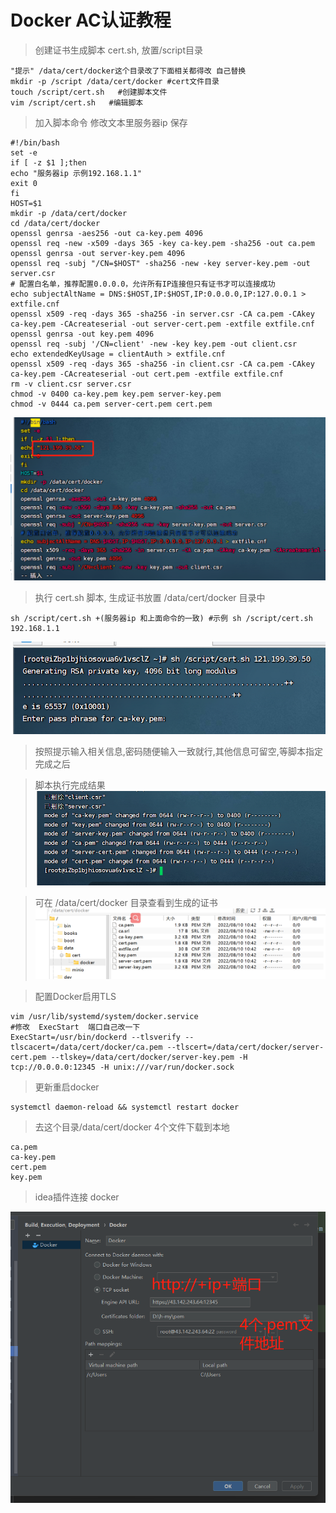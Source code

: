 # Docker AC认证教程

>创建证书生成脚本 cert.sh, 放置/script目录  

```shell
"提示" /data/cert/docker这个目录改了下面相关都得改 自己替换 
mkdir -p /script /data/cert/docker #cert文件目录   
touch /script/cert.sh   #创建脚本文件
vim /script/cert.sh   #编辑脚本
```
>加入脚本命令 修改文本里服务器ip 保存
```shell
#!/bin/bash 
set -e
if [ -z $1 ];then
echo "服务器ip 示例192.168.1.1"
exit 0
fi
HOST=$1
mkdir -p /data/cert/docker
cd /data/cert/docker
openssl genrsa -aes256 -out ca-key.pem 4096
openssl req -new -x509 -days 365 -key ca-key.pem -sha256 -out ca.pem
openssl genrsa -out server-key.pem 4096
openssl req -subj "/CN=$HOST" -sha256 -new -key server-key.pem -out server.csr
# 配置白名单，推荐配置0.0.0.0，允许所有IP连接但只有证书才可以连接成功
echo subjectAltName = DNS:$HOST,IP:$HOST,IP:0.0.0.0,IP:127.0.0.1 > extfile.cnf
openssl x509 -req -days 365 -sha256 -in server.csr -CA ca.pem -CAkey ca-key.pem -CAcreateserial -out server-cert.pem -extfile extfile.cnf
openssl genrsa -out key.pem 4096
openssl req -subj '/CN=client' -new -key key.pem -out client.csr
echo extendedKeyUsage = clientAuth > extfile.cnf
openssl x509 -req -days 365 -sha256 -in client.csr -CA ca.pem -CAkey ca-key.pem -CAcreateserial -out cert.pem -extfile extfile.cnf
rm -v client.csr server.csr
chmod -v 0400 ca-key.pem key.pem server-key.pem
chmod -v 0444 ca.pem server-cert.pem cert.pem
```
![img_1.png](img_1.png)
> 执行 cert.sh 脚本, 生成证书放置 /data/cert/docker 目录中

```shell
sh /script/cert.sh +(服务器ip 和上面命令的一致) #示例 sh /script/cert.sh 192.168.1.1
```
![img_3.png](img_3.png)
> 按照提示输入相关信息,密码随便输入一致就行,其他信息可留空,等脚本指定完成之后

>脚本执行完成结果
![img_4.png](img_4.png)

> 可在 /data/cert/docker 目录查看到生成的证书 
![img_5.png](img_5.png)

>配置Docker启用TLS

```shell
vim /usr/lib/systemd/system/docker.service
#修改  ExecStart  端口自己改一下
ExecStart=/usr/bin/dockerd --tlsverify --tlscacert=/data/cert/docker/ca.pem --tlscert=/data/cert/docker/server-cert.pem --tlskey=/data/cert/docker/server-key.pem -H tcp://0.0.0.0:12345 -H unix:///var/run/docker.sock
```
>更新重启docker 

```shell
systemctl daemon-reload && systemctl restart docker
```
>去这个目录/data/cert/docker 4个文件下载到本地
```shell
ca.pem
ca-key.pem
cert.pem
key.pem
```
> idea插件连接 docker  

![img_8.png](img_8.png)







































